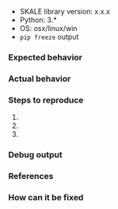 -   SKALE library version: x.x.x
-   Python: 3.\*
-   OS: osx/linux/win
-   `pip freeze` output

<!-- put the output from running pip freeze here -->

### Expected behavior

<!-- What should have happened? -->

### Actual behavior

<!-- What actually happened? -->

### Steps to reproduce

1.
2.
3.

### Debug output

<!-- Provide a link to a GitHub Gist containing the complete debug output. The debut output should be very long. Do NOT paste the debut output in the issue, just paste the link to the Gist. -->

### References

<!-- Are there any other GitHub issues (open or closed) that should be linked here? -->

<!-- For example: -->

<!-- - GH-1234 -->

<!-- - ... -->

### How can it be fixed

<!-- Fill this section in if you know how this could or should be fixed. -->
